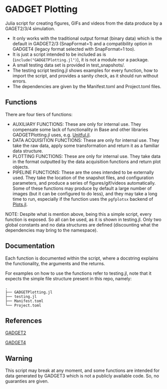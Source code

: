 # GADGET Plotting

Julia script for creating figures, GIFs and videos from the data produce by a GAGET2/3/4 simulation.

- It only works with the traditional output format (binary data) which is the default in GADGET2/3 (SnapFormat=1) and a compatibility option in GADGET4 (legacy format selected with SnapFormat=1 too).
- It is just a script intended to be included as is (`include("GADGETPlotting.jl")`), it is not a module nor a package.
- A small testing data set is provided in test_snapshots/.
- The testing script testing.jl shows examples for every function, how to import the script, and provides a sanity check, as it should run without errors.
- The dependencies are given by the Manifest.toml and Project.toml files.

## Functions

There are four tiers of functions:

- AUXILIARY FUNCTIONS: These are only for internal use. They compensate some lack of functionality in Base and other libraries GADGETPlotting.jl uses, e.g. [Unitful.jl](https://github.com/PainterQubits/Unitful.jl).
- DATA ACQUISITION FUNCTIONS: These are only for internal use. They take the raw data, apply some transformation and return it as a familiar data structure.
- PLOTTING FUNCTIONS: These are only for internal use. They take data in the format outputted by the data acquisition functions and return plot objects.
- PIPELINE FUNCTIONS: These are the ones intended to be externally used. They take the location of the snapshot files, and configuration parameters, and produce a series of figures/gif/videos automatically. Some of these functions may produce by default a large number of images (but it can be configured to do less), and they may take a long time to run, especially if the function uses the `pgfplotsx` backend of [Plots.jl](https://github.com/JuliaPlots/Plots.jl).

NOTE: Despite what is mention above, being this a simple script, every function is exposed. So all can be used, as it is shown in testing.jl. Only two global constants and no data structures are defined (discounting what the dependencies may bring to the namespace).

## Documentation

Each function is documented within the script, where a docstring explains the functionality, the arguments and the returns.

For examples on how to use the functions refer to testing.jl, note that it expects the simple file structure present in this repo, namely:

    .
    ├── GADGETPlotting.jl 
    ├── testing.jl
    ├── Manifest.toml 
    └── Project.toml

## References

[GADGET2](https://wwwmpa.mpa-garching.mpg.de/gadget/)

[GADGET4](https://wwwmpa.mpa-garching.mpg.de/gadget4/)

## Warning

This script may break at any moment, and some functions are intended for data generated by GADGET3 which is not a publicly available code. So, no guaranties are given.